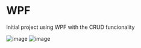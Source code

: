 # WPF
Initial project using WPF with the CRUD funcionality

![image](https://user-images.githubusercontent.com/50721734/182400273-b8d76cdb-9adc-4cd1-8580-d96b92c6618b.png)
![image](https://user-images.githubusercontent.com/50721734/182400453-df405614-3281-4b7c-b52c-ceee0ff68a20.png)
